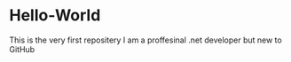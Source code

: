 # Hello-World
This is the very first repositery
I am a proffesinal .net developer but new to GitHub
